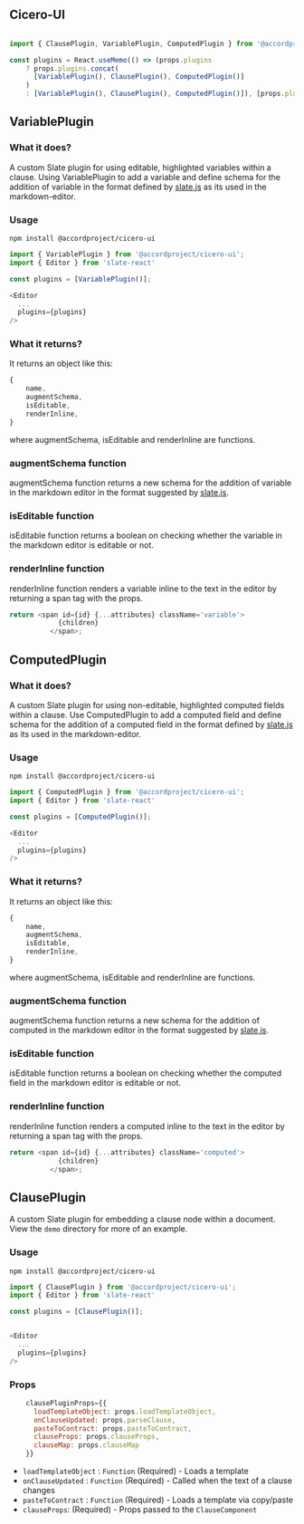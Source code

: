 ## Cicero-UI

```js

import { ClausePlugin, VariablePlugin, ComputedPlugin } from '@accordproject/cicero-ui';

const plugins = React.useMemo(() => (props.plugins
    ? props.plugins.concat(
      [VariablePlugin(), ClausePlugin(), ComputedPlugin()]
    )
    : [VariablePlugin(), ClausePlugin(), ComputedPlugin()]), [props.plugins]);

```

## VariablePlugin

### What it does?

A custom Slate plugin for using editable, highlighted variables within a clause.
Using VariablePlugin to add a variable and define schema for the addition of variable in the format defined by [slate.js](https://docs.slatejs.org/) as its used in the markdown-editor.

### Usage

```shell
npm install @accordproject/cicero-ui
```

```js
import { VariablePlugin } from '@accordproject/cicero-ui';
import { Editor } from 'slate-react'

const plugins = [VariablePlugin()];

<Editor
  ...
  plugins={plugins}
/>

```

### What it returns?

It returns an object like this:

```js
{
    name,
    augmentSchema,
    isEditable,
    renderInline,
}

```

where augmentSchema, isEditable and renderInline are functions.

### augmentSchema function

augmentSchema function returns a new schema for the addition of variable in the markdown editor in the format suggested by [slate.js](https://docs.slatejs.org/).

### isEditable function

isEditable function returns a boolean on checking whether the variable in the markdown editor is editable or not.

### renderInline function

renderInline function renders a variable inline to the text in the editor by returning a span tag with the props.

```js
return <span id={id} {...attributes} className='variable'>
            {children}
          </span>;

```

## ComputedPlugin

### What it does?

A custom Slate plugin for using non-editable, highlighted computed fields within a clause.
Use ComputedPlugin to add a computed field and define schema for the addition of a computed field in the format defined by [slate.js](https://docs.slatejs.org/) as its used in the markdown-editor.

### Usage

```shell
npm install @accordproject/cicero-ui
```

```js
import { ComputedPlugin } from '@accordproject/cicero-ui';
import { Editor } from 'slate-react'

const plugins = [ComputedPlugin()];

<Editor
  ...
  plugins={plugins}
/>

```

### What it returns?

It returns an object like this:

```js
{
    name,
    augmentSchema,
    isEditable,
    renderInline,
}

```

where augmentSchema, isEditable and renderInline are functions.

### augmentSchema function

augmentSchema function returns a new schema for the addition of computed in the markdown editor in the format suggested by [slate.js](https://docs.slatejs.org/).

### isEditable function

isEditable function returns a boolean on checking whether the computed field in the markdown editor is editable or not.

### renderInline function

renderInline function renders a computed inline to the text in the editor by returning a span tag with the props.

```js
return <span id={id} {...attributes} className='computed'>
            {children}
          </span>;

```


## ClausePlugin

A custom Slate plugin for embedding a clause node within a document. View the `demo` directory for more of an example.

### Usage

```shell
npm install @accordproject/cicero-ui
```

```js
import { ClausePlugin } from '@accordproject/cicero-ui';
import { Editor } from 'slate-react'

const plugins = [ClausePlugin()];


<Editor
  ...
  plugins={plugins}
/>
```

### Props

```js
    clausePluginProps={{
      loadTemplateObject: props.loadTemplateObject,
      onClauseUpdated: props.parseClause,
      pasteToContract: props.pasteToContract,
      clauseProps: props.clauseProps,
      clauseMap: props.clauseMap
    }}
```

* `loadTemplateObject` : `Function` (Required) - Loads a template
* `onClauseUpdated` : `Function` (Required) - Called when the text of a clause changes
* `pasteToContract` : `Function` (Required) - Loads a template via copy/paste
* `clauseProps`: (Required) - Props passed to the `ClauseComponent`
